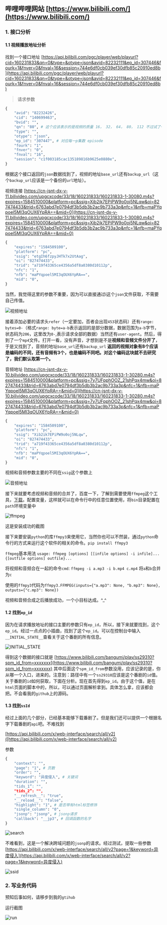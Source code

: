 ## 哔哩哔哩网站 [https://www.bilibili.com/](https://www.bilibili.com/)

### 1. 接口分析

#### 1.1 视频播放地址分析

找到一个接口地址 [https://api.bilibili.com/pgc/player/web/playurl?cid=160231833&qn=0&type=&otype=json&avid=82232111&ep_id=307446&fourk=1&fnver=0&fnval=16&session=744e6df0cb039ef30dfb85c20910ed8b](https://api.bilibili.com/pgc/player/web/playurl?cid=160231833&qn=0&type=&otype=json&avid=82232111&ep_id=307446&fourk=1&fnver=0&fnval=16&session=744e6df0cb039ef30dfb85c20910ed8b)

> 请求参数

```python
{
    "avid": "82232426",
    "cid": "140699463",
    "bvid": "",
    "qn": "80", # 这个应该表示的是视频的质量 16， 32， 64， 80， 112 不过试了一下112好像没啥用
    "type": "",
    "otype": "json",
    "ep_id": "307447", # 对应每一p集数 episode
    "fourk": "1",
    "fnver": "0",
    "fnval": "16",
    "session": "c1f003185cac135189816b9625e0880e",
}
```

根据这个接口返回的`json`数据找到了，视频的地址`base_url`还有`backup_url`（这个`backup_url`应该是一个备份的`url`地址）。

视频连接 [https://cn-jsnt-dx-v-11.bilivideo.com/upgcxcode/33/18/160231833/160231833-1-30080.m4s?expires=1584510000&platform=pc&ssig=Xib2ik7EPiPW9o0oj5NLqw&oi=827474433&trid=6763abd7e0794df3b5db3b2ac9b733a3p&nfc=1&nfb=maPYqpoel5MI3qOUX6YpRA==&mid=0](https://cn-jsnt-dx-v-11.bilivideo.com/upgcxcode/33/18/160231833/160231833-1-30080.m4s?expires=1584510000&platform=pc&ssig=Xib2ik7EPiPW9o0oj5NLqw&oi=827474433&trid=6763abd7e0794df3b5db3b2ac9b733a3p&nfc=1&nfb=maPYqpoel5MI3qOUX6YpRA==&mid=0)

```python
{
    "expires": "1584509100",
    "platform": "pc",
    "ssig": "etgIh6fzpyJHTk7x2UtAag",
    "oi": "827474433",
    "trid": "a719f43365ce4356a5df8a0380d10112p",
    "nfc": "1",
    "nfb": "maPYqpoel5MI3qOUX6YpRA==",
    "mid": "0",
}
```

当然，我觉得这里的参数不重要，因为可以直接通过i这个`json`文件获取，不需要自己传值。

![视频地址](images/playurl_video.png)

接着添加必要的请求头`refer`（一定要加，否者会出现`453`状态码）还有`range: bytes=0-`（格式`range: byte=a-b`表示返回的是部分数据，数据范围为`a-b`字节，状态码为`206`，这里改为`0-`,表示请求全部的数据）当然还有`user-agent`。然后，得到了一个`mp4`文件。打开一看，没有声音，才想到是不是**视频和音频文件分开了**，于是又找到了，音频的地址`base_url`还有`backup_url` **返回的视频对象有8个应该是编码的不同，还有音频有3个，也是编码不同吧。对这个编码这块就不去研究了，我们默认取第一个。**

音频地址 [https://cn-jsnt-dx-v-10.bilivideo.com/upgcxcode/33/18/160231833/160231833-1-30280.m4s?expires=1584510000&platform=pc&ssig=7y7UFpphOOZ_21shPqx4mw&oi=827474433&trid=6763abd7e0794df3b5db3b2ac9b733a3p&nfc=1&nfb=maPYqpoel5MI3qOUX6YpRA==&mid=0](https://cn-jsnt-dx-v-10.bilivideo.com/upgcxcode/33/18/160231833/160231833-1-30280.m4s?expires=1584510000&platform=pc&ssig=7y7UFpphOOZ_21shPqx4mw&oi=827474433&trid=6763abd7e0794df3b5db3b2ac9b733a3p&nfc=1&nfb=maPYqpoel5MI3qOUX6YpRA==&mid=0)

```python
{
    "expires": "1584509100",
    "platform": "pc",
    "ssig": "Xib2ik7EPiPW9o0oj5NLqw",
    "oi": "827474433",
    "trid": "a719f43365ce4356a5df8a0380d10112p",
    "nfc": "1",
    "nfb": "maPYqpoel5MI3qOUX6YpRA==",
    "mid": "0",
}
```

视频和音频参数主要的不同在`ssig`这个参数上

![音频地址](images/playerurl_audio.png)

接下来就要考虑视频和音频的合并了，百度一下，了解到需要使用`ffmpeg`这个工具，[下载](https://ffmpeg.zeranoe.com/builds/)。配置变量，这样就可以在命令行中的任意位置使用，将`bin`目录配置在`path`环境变量中

![ffmpeg](images/ffmpeg.png)

这是安装成功的截图

接下来要安装`python`的库`ffmpy3`来使用它，当然你也可以不然装，通过`python`命令行的方式来运行这个软件的相关的命令。`pip install ffmpy3` 

`ffmpeg`基本用法 `usage: ffmpeg [options] [[infile options] -i infile]... {[outfile options] outfile}...`

将视频和音频合在一起的命令`cmd`: `ffmpeg -i a.mp3 -i b.mp4 c.mp4` 将`a`和`b`合并为`c`

使用的`ffmpy3`代码为`ffmpy3.FFMPEG(inputs={"a.mp3": None, "b.mp3": None}, outputs={"c.mp3": None})`

视频和音频合成之后播放成功，一个小目标达成。^_^

#### 1.2 找到`ep_id`

因为在请求播放地址的接口主要的参数只有`ep_id`，所以，接下来就要找到，这个`ep_id`。经过一点点的小插曲，找到了这个`ep_id`。可以在控制台中输入`__INITIAL_STATE__`查看关于这个番剧的所有信息。

![__INITIAL_STATE__](images/__INITIAL_STATE__.png)

得到这个数据的接口就是 [https://www.bilibili.com/bangumi/play/ss29310?spm_id_from=xxxxxxx](https://www.bilibili.com/bangumi/play/ss29310?spm_id_from=xxxxxxx) 其中后面这个`spm_id_from`参数没用，应该记录的是，你从哪一个入口，进来的。注意到：路径中有一个`ss29310`应该是这个番剧的`id`值。关于番剧的`id`如何获取，下面在分析。现在首先得到`ep_id`。由于这个值，是在`html`页面的脚本中的，所以，可以通过页面解析拿到。具体怎么拿，应该都会把。不会看我的`github`上的源码。

#### 1.3 找到`ssId`

经过上面的几个部分，已经基本能够下载番剧了。但是我们还可以提供一个根据名字下载番剧的`api`吧。不难找到

[https://api.bilibili.com/x/web-interface/search/all/v2]([https://api.bilibili.com/x/web-interface/search/all/v2)

参数

```python
{
    "context": "",
    "page": "1", # 页数
    "order": "",
    "keyword": "异度侵入", # 关键词
    "duration": "",
    "tids_1”: "",
    "tids_2”: "",
    "__refresh__": "true",
    "__reload__": "false",
    "highlight": "1", # 是否带有html标签修饰
    "single_column": "0",
    "jsonp": "jsonp", # jsonp请求
    "callback": "__jp3", # 回调函数的名字
}
```

![search](images/search.png)

不难看到，这是一个解决跨域问题的`jsonp`的请求。经过测试，提取一些参数 [https://api.bilibili.com/x/web-interface/search/all/v2?page=1&keyword=异度侵入](https://api.bilibili.com/x/web-interface/search/all/v2?page=1&keyword=异度侵入)

![ssid](images/ssid.png)

### 2. 写业务代码

预知后事如何，请移步到我的`gtihub`

运行截图

![run](images/run.png)
